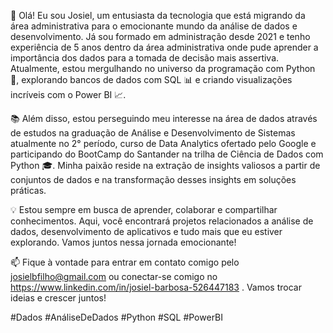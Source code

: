 👋 Olá! Eu sou Josiel, um entusiasta da tecnologia que está migrando da área administrativa para o emocionante mundo da análise de dados e desenvolvimento. Já sou formado em administração desde 2021 e tenho experiência de 5 anos dentro da área administrativa onde pude aprender a importância dos dados para a tomada de decisão mais assertiva. Atualmente, estou mergulhando no universo da programação com Python 🐍, explorando bancos de dados com SQL 📊 e criando visualizações incríveis com o Power BI 📈.

📚 Além disso, estou perseguindo meu interesse na área de dados através de estudos na graduação de Análise e Desenvolvimento de Sistemas atualmente no 2° período, curso de Data Analytics ofertado pelo Google e participando do BootCamp do Santander na trilha de Ciência de Dados com Python 🎓. Minha paixão reside na extração de insights valiosos a partir de conjuntos de dados e na transformação desses insights em soluções práticas.

💡 Estou sempre em busca de aprender, colaborar e compartilhar conhecimentos. Aqui, você encontrará projetos relacionados a análise de dados, desenvolvimento de aplicativos e tudo mais que eu estiver explorando. Vamos juntos nessa jornada emocionante!

📫 Fique à vontade para entrar em contato comigo pelo josielbfilho@gmail.com ou conectar-se comigo no https://www.linkedin.com/in/josiel-barbosa-526447183 . Vamos trocar ideias e crescer juntos!

#Dados #AnáliseDeDados #Python #SQL #PowerBI
